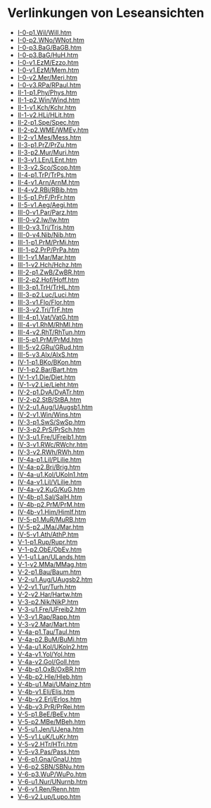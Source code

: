 # Verlinkungen von Leseansichten

- <a href="https://publikationen.badw.de/de/data?url=https%3A%2F%2Fgitlab.lrz.de%2Fbadw-data%2Fmhd-korpus%2F-%2Fraw%2Farbeitsfassung%2FP-htm%2FI-0-p1.Wil%2FWill.htm">I-0-p1.Wil/Will.htm</a>
- <a href="https://publikationen.badw.de/de/data?url=https%3A%2F%2Fgitlab.lrz.de%2Fbadw-data%2Fmhd-korpus%2F-%2Fraw%2Farbeitsfassung%2FP-htm%2FI-0-p2.WNo%2FWNot.htm">I-0-p2.WNo/WNot.htm</a>
- <a href="https://publikationen.badw.de/de/data?url=https%3A%2F%2Fgitlab.lrz.de%2Fbadw-data%2Fmhd-korpus%2F-%2Fraw%2Farbeitsfassung%2FP-htm%2FI-0-p3.BaG%2FBaGB.htm">I-0-p3.BaG/BaGB.htm</a>
- <a href="https://publikationen.badw.de/de/data?url=https%3A%2F%2Fgitlab.lrz.de%2Fbadw-data%2Fmhd-korpus%2F-%2Fraw%2Farbeitsfassung%2FP-htm%2FI-0-p3.BaG%2FHuH.htm">I-0-p3.BaG/HuH.htm</a>
- <a href="https://publikationen.badw.de/de/data?url=https%3A%2F%2Fgitlab.lrz.de%2Fbadw-data%2Fmhd-korpus%2F-%2Fraw%2Farbeitsfassung%2FP-htm%2FI-0-v1.EzM%2FEzzo.htm">I-0-v1.EzM/Ezzo.htm</a>
- <a href="https://publikationen.badw.de/de/data?url=https%3A%2F%2Fgitlab.lrz.de%2Fbadw-data%2Fmhd-korpus%2F-%2Fraw%2Farbeitsfassung%2FP-htm%2FI-0-v1.EzM%2FMem.htm">I-0-v1.EzM/Mem.htm</a>
- <a href="https://publikationen.badw.de/de/data?url=https%3A%2F%2Fgitlab.lrz.de%2Fbadw-data%2Fmhd-korpus%2F-%2Fraw%2Farbeitsfassung%2FP-htm%2FI-0-v2.Mer%2FMeri.htm">I-0-v2.Mer/Meri.htm</a>
- <a href="https://publikationen.badw.de/de/data?url=https%3A%2F%2Fgitlab.lrz.de%2Fbadw-data%2Fmhd-korpus%2F-%2Fraw%2Farbeitsfassung%2FP-htm%2FI-0-v3.RPa%2FRPaul.htm">I-0-v3.RPa/RPaul.htm</a>
- <a href="https://publikationen.badw.de/de/data?url=https%3A%2F%2Fgitlab.lrz.de%2Fbadw-data%2Fmhd-korpus%2F-%2Fraw%2Farbeitsfassung%2FP-htm%2FII-1-p1.Phy%2FPhys.htm">II-1-p1.Phy/Phys.htm</a>
- <a href="https://publikationen.badw.de/de/data?url=https%3A%2F%2Fgitlab.lrz.de%2Fbadw-data%2Fmhd-korpus%2F-%2Fraw%2Farbeitsfassung%2FP-htm%2FII-1-p2.Win%2FWind.htm">II-1-p2.Win/Wind.htm</a>
- <a href="https://publikationen.badw.de/de/data?url=https%3A%2F%2Fgitlab.lrz.de%2Fbadw-data%2Fmhd-korpus%2F-%2Fraw%2Farbeitsfassung%2FP-htm%2FII-1-v1.Kch%2FKchr.htm">II-1-v1.Kch/Kchr.htm</a>
- <a href="https://publikationen.badw.de/de/data?url=https%3A%2F%2Fgitlab.lrz.de%2Fbadw-data%2Fmhd-korpus%2F-%2Fraw%2Farbeitsfassung%2FP-htm%2FII-1-v2.HLi%2FHLit.htm">II-1-v2.HLi/HLit.htm</a>
- <a href="https://publikationen.badw.de/de/data?url=https%3A%2F%2Fgitlab.lrz.de%2Fbadw-data%2Fmhd-korpus%2F-%2Fraw%2Farbeitsfassung%2FP-htm%2FII-2-p1.Spe%2FSpec.htm">II-2-p1.Spe/Spec.htm</a>
- <a href="https://publikationen.badw.de/de/data?url=https%3A%2F%2Fgitlab.lrz.de%2Fbadw-data%2Fmhd-korpus%2F-%2Fraw%2Farbeitsfassung%2FP-htm%2FII-2-p2.WME%2FWMEv.htm">II-2-p2.WME/WMEv.htm</a>
- <a href="https://publikationen.badw.de/de/data?url=https%3A%2F%2Fgitlab.lrz.de%2Fbadw-data%2Fmhd-korpus%2F-%2Fraw%2Farbeitsfassung%2FP-htm%2FII-2-v1.Mes%2FMess.htm">II-2-v1.Mes/Mess.htm</a>
- <a href="https://publikationen.badw.de/de/data?url=https%3A%2F%2Fgitlab.lrz.de%2Fbadw-data%2Fmhd-korpus%2F-%2Fraw%2Farbeitsfassung%2FP-htm%2FII-3-p1.PrZ%2FPrZu.htm">II-3-p1.PrZ/PrZu.htm</a>
- <a href="https://publikationen.badw.de/de/data?url=https%3A%2F%2Fgitlab.lrz.de%2Fbadw-data%2Fmhd-korpus%2F-%2Fraw%2Farbeitsfassung%2FP-htm%2FII-3-p2.Mur%2FMuri.htm">II-3-p2.Mur/Muri.htm</a>
- <a href="https://publikationen.badw.de/de/data?url=https%3A%2F%2Fgitlab.lrz.de%2Fbadw-data%2Fmhd-korpus%2F-%2Fraw%2Farbeitsfassung%2FP-htm%2FII-3-v1.LEn%2FLEnt.htm">II-3-v1.LEn/LEnt.htm</a>
- <a href="https://publikationen.badw.de/de/data?url=https%3A%2F%2Fgitlab.lrz.de%2Fbadw-data%2Fmhd-korpus%2F-%2Fraw%2Farbeitsfassung%2FP-htm%2FII-3-v2.Sco%2FScop.htm">II-3-v2.Sco/Scop.htm</a>
- <a href="https://publikationen.badw.de/de/data?url=https%3A%2F%2Fgitlab.lrz.de%2Fbadw-data%2Fmhd-korpus%2F-%2Fraw%2Farbeitsfassung%2FP-htm%2FII-4-p1.TrP%2FTrPs.htm">II-4-p1.TrP/TrPs.htm</a>
- <a href="https://publikationen.badw.de/de/data?url=https%3A%2F%2Fgitlab.lrz.de%2Fbadw-data%2Fmhd-korpus%2F-%2Fraw%2Farbeitsfassung%2FP-htm%2FII-4-v1.Arn%2FArnM.htm">II-4-v1.Arn/ArnM.htm</a>
- <a href="https://publikationen.badw.de/de/data?url=https%3A%2F%2Fgitlab.lrz.de%2Fbadw-data%2Fmhd-korpus%2F-%2Fraw%2Farbeitsfassung%2FP-htm%2FII-4-v2.RBi%2FRBib.htm">II-4-v2.RBi/RBib.htm</a>
- <a href="https://publikationen.badw.de/de/data?url=https%3A%2F%2Fgitlab.lrz.de%2Fbadw-data%2Fmhd-korpus%2F-%2Fraw%2Farbeitsfassung%2FP-htm%2FII-5-p1.PrF%2FPrFr.htm">II-5-p1.PrF/PrFr.htm</a>
- <a href="https://publikationen.badw.de/de/data?url=https%3A%2F%2Fgitlab.lrz.de%2Fbadw-data%2Fmhd-korpus%2F-%2Fraw%2Farbeitsfassung%2FP-htm%2FII-5-v1.Aeg%2FAegi.htm">II-5-v1.Aeg/Aegi.htm</a>
- <a href="https://publikationen.badw.de/de/data?url=https%3A%2F%2Fgitlab.lrz.de%2Fbadw-data%2Fmhd-korpus%2F-%2Fraw%2Farbeitsfassung%2FP-htm%2FIII-0-v1.Par%2FParz.htm">III-0-v1.Par/Parz.htm</a>
- <a href="https://publikationen.badw.de/de/data?url=https%3A%2F%2Fgitlab.lrz.de%2Fbadw-data%2Fmhd-korpus%2F-%2Fraw%2Farbeitsfassung%2FP-htm%2FIII-0-v2.Iw%2FIw.htm">III-0-v2.Iw/Iw.htm</a>
- <a href="https://publikationen.badw.de/de/data?url=https%3A%2F%2Fgitlab.lrz.de%2Fbadw-data%2Fmhd-korpus%2F-%2Fraw%2Farbeitsfassung%2FP-htm%2FIII-0-v3.Tri%2FTris.htm">III-0-v3.Tri/Tris.htm</a>
- <a href="https://publikationen.badw.de/de/data?url=https%3A%2F%2Fgitlab.lrz.de%2Fbadw-data%2Fmhd-korpus%2F-%2Fraw%2Farbeitsfassung%2FP-htm%2FIII-0-v4.Nib%2FNib.htm">III-0-v4.Nib/Nib.htm</a>
- <a href="https://publikationen.badw.de/de/data?url=https%3A%2F%2Fgitlab.lrz.de%2Fbadw-data%2Fmhd-korpus%2F-%2Fraw%2Farbeitsfassung%2FP-htm%2FIII-1-p1.PrM%2FPrMi.htm">III-1-p1.PrM/PrMi.htm</a>
- <a href="https://publikationen.badw.de/de/data?url=https%3A%2F%2Fgitlab.lrz.de%2Fbadw-data%2Fmhd-korpus%2F-%2Fraw%2Farbeitsfassung%2FP-htm%2FIII-1-p2.PrP%2FPrPa.htm">III-1-p2.PrP/PrPa.htm</a>
- <a href="https://publikationen.badw.de/de/data?url=https%3A%2F%2Fgitlab.lrz.de%2Fbadw-data%2Fmhd-korpus%2F-%2Fraw%2Farbeitsfassung%2FP-htm%2FIII-1-v1.Mar%2FMar.htm">III-1-v1.Mar/Mar.htm</a>
- <a href="https://publikationen.badw.de/de/data?url=https%3A%2F%2Fgitlab.lrz.de%2Fbadw-data%2Fmhd-korpus%2F-%2Fraw%2Farbeitsfassung%2FP-htm%2FIII-1-v2.Hch%2FHchz.htm">III-1-v2.Hch/Hchz.htm</a>
- <a href="https://publikationen.badw.de/de/data?url=https%3A%2F%2Fgitlab.lrz.de%2Fbadw-data%2Fmhd-korpus%2F-%2Fraw%2Farbeitsfassung%2FP-htm%2FIII-2-p1.ZwB%2FZwBR.htm">III-2-p1.ZwB/ZwBR.htm</a>
- <a href="https://publikationen.badw.de/de/data?url=https%3A%2F%2Fgitlab.lrz.de%2Fbadw-data%2Fmhd-korpus%2F-%2Fraw%2Farbeitsfassung%2FP-htm%2FIII-2-p2.Hof%2FHoff.htm">III-2-p2.Hof/Hoff.htm</a>
- <a href="https://publikationen.badw.de/de/data?url=https%3A%2F%2Fgitlab.lrz.de%2Fbadw-data%2Fmhd-korpus%2F-%2Fraw%2Farbeitsfassung%2FP-htm%2FIII-3-p1.TrH%2FTrHL.htm">III-3-p1.TrH/TrHL.htm</a>
- <a href="https://publikationen.badw.de/de/data?url=https%3A%2F%2Fgitlab.lrz.de%2Fbadw-data%2Fmhd-korpus%2F-%2Fraw%2Farbeitsfassung%2FP-htm%2FIII-3-p2.Luc%2FLuci.htm">III-3-p2.Luc/Luci.htm</a>
- <a href="https://publikationen.badw.de/de/data?url=https%3A%2F%2Fgitlab.lrz.de%2Fbadw-data%2Fmhd-korpus%2F-%2Fraw%2Farbeitsfassung%2FP-htm%2FIII-3-v1.Flo%2FFlor.htm">III-3-v1.Flo/Flor.htm</a>
- <a href="https://publikationen.badw.de/de/data?url=https%3A%2F%2Fgitlab.lrz.de%2Fbadw-data%2Fmhd-korpus%2F-%2Fraw%2Farbeitsfassung%2FP-htm%2FIII-3-v2.Tri%2FTrF.htm">III-3-v2.Tri/TrF.htm</a>
- <a href="https://publikationen.badw.de/de/data?url=https%3A%2F%2Fgitlab.lrz.de%2Fbadw-data%2Fmhd-korpus%2F-%2Fraw%2Farbeitsfassung%2FP-htm%2FIII-4-p1.Vat%2FVatG.htm">III-4-p1.Vat/VatG.htm</a>
- <a href="https://publikationen.badw.de/de/data?url=https%3A%2F%2Fgitlab.lrz.de%2Fbadw-data%2Fmhd-korpus%2F-%2Fraw%2Farbeitsfassung%2FP-htm%2FIII-4-v1.RhM%2FRhMl.htm">III-4-v1.RhM/RhMl.htm</a>
- <a href="https://publikationen.badw.de/de/data?url=https%3A%2F%2Fgitlab.lrz.de%2Fbadw-data%2Fmhd-korpus%2F-%2Fraw%2Farbeitsfassung%2FP-htm%2FIII-4-v2.RhT%2FRhTun.htm">III-4-v2.RhT/RhTun.htm</a>
- <a href="https://publikationen.badw.de/de/data?url=https%3A%2F%2Fgitlab.lrz.de%2Fbadw-data%2Fmhd-korpus%2F-%2Fraw%2Farbeitsfassung%2FP-htm%2FIII-5-p1.PrM%2FPrMd.htm">III-5-p1.PrM/PrMd.htm</a>
- <a href="https://publikationen.badw.de/de/data?url=https%3A%2F%2Fgitlab.lrz.de%2Fbadw-data%2Fmhd-korpus%2F-%2Fraw%2Farbeitsfassung%2FP-htm%2FIII-5-v2.GRu%2FGRud.htm">III-5-v2.GRu/GRud.htm</a>
- <a href="https://publikationen.badw.de/de/data?url=https%3A%2F%2Fgitlab.lrz.de%2Fbadw-data%2Fmhd-korpus%2F-%2Fraw%2Farbeitsfassung%2FP-htm%2FIII-5-v3.Alx%2FAlxS.htm">III-5-v3.Alx/AlxS.htm</a>
- <a href="https://publikationen.badw.de/de/data?url=https%3A%2F%2Fgitlab.lrz.de%2Fbadw-data%2Fmhd-korpus%2F-%2Fraw%2Farbeitsfassung%2FP-htm%2FIV-1-p1.BKo%2FBKon.htm">IV-1-p1.BKo/BKon.htm</a>
- <a href="https://publikationen.badw.de/de/data?url=https%3A%2F%2Fgitlab.lrz.de%2Fbadw-data%2Fmhd-korpus%2F-%2Fraw%2Farbeitsfassung%2FP-htm%2FIV-1-p2.Bar%2FBart.htm">IV-1-p2.Bar/Bart.htm</a>
- <a href="https://publikationen.badw.de/de/data?url=https%3A%2F%2Fgitlab.lrz.de%2Fbadw-data%2Fmhd-korpus%2F-%2Fraw%2Farbeitsfassung%2FP-htm%2FIV-1-v1.Die%2FDiet.htm">IV-1-v1.Die/Diet.htm</a>
- <a href="https://publikationen.badw.de/de/data?url=https%3A%2F%2Fgitlab.lrz.de%2Fbadw-data%2Fmhd-korpus%2F-%2Fraw%2Farbeitsfassung%2FP-htm%2FIV-1-v2.Lie%2FLieht.htm">IV-1-v2.Lie/Lieht.htm</a>
- <a href="https://publikationen.badw.de/de/data?url=https%3A%2F%2Fgitlab.lrz.de%2Fbadw-data%2Fmhd-korpus%2F-%2Fraw%2Farbeitsfassung%2FP-htm%2FIV-2-p1.DvA%2FDvATr.htm">IV-2-p1.DvA/DvATr.htm</a>
- <a href="https://publikationen.badw.de/de/data?url=https%3A%2F%2Fgitlab.lrz.de%2Fbadw-data%2Fmhd-korpus%2F-%2Fraw%2Farbeitsfassung%2FP-htm%2FIV-2-p2.StB%2FStBA.htm">IV-2-p2.StB/StBA.htm</a>
- <a href="https://publikationen.badw.de/de/data?url=https%3A%2F%2Fgitlab.lrz.de%2Fbadw-data%2Fmhd-korpus%2F-%2Fraw%2Farbeitsfassung%2FP-htm%2FIV-2-u1.Aug%2FUAugsb1.htm">IV-2-u1.Aug/UAugsb1.htm</a>
- <a href="https://publikationen.badw.de/de/data?url=https%3A%2F%2Fgitlab.lrz.de%2Fbadw-data%2Fmhd-korpus%2F-%2Fraw%2Farbeitsfassung%2FP-htm%2FIV-2-v1.Win%2FWins.htm">IV-2-v1.Win/Wins.htm</a>
- <a href="https://publikationen.badw.de/de/data?url=https%3A%2F%2Fgitlab.lrz.de%2Fbadw-data%2Fmhd-korpus%2F-%2Fraw%2Farbeitsfassung%2FP-htm%2FIV-3-p1.SwS%2FSwSp.htm">IV-3-p1.SwS/SwSp.htm</a>
- <a href="https://publikationen.badw.de/de/data?url=https%3A%2F%2Fgitlab.lrz.de%2Fbadw-data%2Fmhd-korpus%2F-%2Fraw%2Farbeitsfassung%2FP-htm%2FIV-3-p2.PrS%2FPrSch.htm">IV-3-p2.PrS/PrSch.htm</a>
- <a href="https://publikationen.badw.de/de/data?url=https%3A%2F%2Fgitlab.lrz.de%2Fbadw-data%2Fmhd-korpus%2F-%2Fraw%2Farbeitsfassung%2FP-htm%2FIV-3-u1.Fre%2FUFreib1.htm">IV-3-u1.Fre/UFreib1.htm</a>
- <a href="https://publikationen.badw.de/de/data?url=https%3A%2F%2Fgitlab.lrz.de%2Fbadw-data%2Fmhd-korpus%2F-%2Fraw%2Farbeitsfassung%2FP-htm%2FIV-3-v1.RWc%2FRWchr.htm">IV-3-v1.RWc/RWchr.htm</a>
- <a href="https://publikationen.badw.de/de/data?url=https%3A%2F%2Fgitlab.lrz.de%2Fbadw-data%2Fmhd-korpus%2F-%2Fraw%2Farbeitsfassung%2FP-htm%2FIV-3-v2.RWh%2FRWh.htm">IV-3-v2.RWh/RWh.htm</a>
- <a href="https://publikationen.badw.de/de/data?url=https%3A%2F%2Fgitlab.lrz.de%2Fbadw-data%2Fmhd-korpus%2F-%2Fraw%2Farbeitsfassung%2FP-htm%2FIV-4a-p1.Lil%2FPLilie.htm">IV-4a-p1.Lil/PLilie.htm</a>
- <a href="https://publikationen.badw.de/de/data?url=https%3A%2F%2Fgitlab.lrz.de%2Fbadw-data%2Fmhd-korpus%2F-%2Fraw%2Farbeitsfassung%2FP-htm%2FIV-4a-p2.Bri%2FBrig.htm">IV-4a-p2.Bri/Brig.htm</a>
- <a href="https://publikationen.badw.de/de/data?url=https%3A%2F%2Fgitlab.lrz.de%2Fbadw-data%2Fmhd-korpus%2F-%2Fraw%2Farbeitsfassung%2FP-htm%2FIV-4a-u1.Kol%2FUKoln1.htm">IV-4a-u1.Kol/UKoln1.htm</a>
- <a href="https://publikationen.badw.de/de/data?url=https%3A%2F%2Fgitlab.lrz.de%2Fbadw-data%2Fmhd-korpus%2F-%2Fraw%2Farbeitsfassung%2FP-htm%2FIV-4a-v1.Lil%2FVLilie.htm">IV-4a-v1.Lil/VLilie.htm</a>
- <a href="https://publikationen.badw.de/de/data?url=https%3A%2F%2Fgitlab.lrz.de%2Fbadw-data%2Fmhd-korpus%2F-%2Fraw%2Farbeitsfassung%2FP-htm%2FIV-4a-v2.KuG%2FKuG.htm">IV-4a-v2.KuG/KuG.htm</a>
- <a href="https://publikationen.badw.de/de/data?url=https%3A%2F%2Fgitlab.lrz.de%2Fbadw-data%2Fmhd-korpus%2F-%2Fraw%2Farbeitsfassung%2FP-htm%2FIV-4b-p1.Sal%2FSalH.htm">IV-4b-p1.Sal/SalH.htm</a>
- <a href="https://publikationen.badw.de/de/data?url=https%3A%2F%2Fgitlab.lrz.de%2Fbadw-data%2Fmhd-korpus%2F-%2Fraw%2Farbeitsfassung%2FP-htm%2FIV-4b-p2.PrM%2FPrM.htm">IV-4b-p2.PrM/PrM.htm</a>
- <a href="https://publikationen.badw.de/de/data?url=https%3A%2F%2Fgitlab.lrz.de%2Fbadw-data%2Fmhd-korpus%2F-%2Fraw%2Farbeitsfassung%2FP-htm%2FIV-4b-v1.Him%2FHimlf.htm">IV-4b-v1.Him/Himlf.htm</a>
- <a href="https://publikationen.badw.de/de/data?url=https%3A%2F%2Fgitlab.lrz.de%2Fbadw-data%2Fmhd-korpus%2F-%2Fraw%2Farbeitsfassung%2FP-htm%2FIV-5-p1.MuR%2FMuRB.htm">IV-5-p1.MuR/MuRB.htm</a>
- <a href="https://publikationen.badw.de/de/data?url=https%3A%2F%2Fgitlab.lrz.de%2Fbadw-data%2Fmhd-korpus%2F-%2Fraw%2Farbeitsfassung%2FP-htm%2FIV-5-p2.JMa%2FJMar.htm">IV-5-p2.JMa/JMar.htm</a>
- <a href="https://publikationen.badw.de/de/data?url=https%3A%2F%2Fgitlab.lrz.de%2Fbadw-data%2Fmhd-korpus%2F-%2Fraw%2Farbeitsfassung%2FP-htm%2FIV-5-v1.Ath%2FAthP.htm">IV-5-v1.Ath/AthP.htm</a>
- <a href="https://publikationen.badw.de/de/data?url=https%3A%2F%2Fgitlab.lrz.de%2Fbadw-data%2Fmhd-korpus%2F-%2Fraw%2Farbeitsfassung%2FP-htm%2FV-1-p1.Rup%2FRupr.htm">V-1-p1.Rup/Rupr.htm</a>
- <a href="https://publikationen.badw.de/de/data?url=https%3A%2F%2Fgitlab.lrz.de%2Fbadw-data%2Fmhd-korpus%2F-%2Fraw%2Farbeitsfassung%2FP-htm%2FV-1-p2.ObE%2FObEv.htm">V-1-p2.ObE/ObEv.htm</a>
- <a href="https://publikationen.badw.de/de/data?url=https%3A%2F%2Fgitlab.lrz.de%2Fbadw-data%2Fmhd-korpus%2F-%2Fraw%2Farbeitsfassung%2FP-htm%2FV-1-u1.Lan%2FULands.htm">V-1-u1.Lan/ULands.htm</a>
- <a href="https://publikationen.badw.de/de/data?url=https%3A%2F%2Fgitlab.lrz.de%2Fbadw-data%2Fmhd-korpus%2F-%2Fraw%2Farbeitsfassung%2FP-htm%2FV-1-v2.MMa%2FMMag.htm">V-1-v2.MMa/MMag.htm</a>
- <a href="https://publikationen.badw.de/de/data?url=https%3A%2F%2Fgitlab.lrz.de%2Fbadw-data%2Fmhd-korpus%2F-%2Fraw%2Farbeitsfassung%2FP-htm%2FV-2-p1.Bau%2FBaum.htm">V-2-p1.Bau/Baum.htm</a>
- <a href="https://publikationen.badw.de/de/data?url=https%3A%2F%2Fgitlab.lrz.de%2Fbadw-data%2Fmhd-korpus%2F-%2Fraw%2Farbeitsfassung%2FP-htm%2FV-2-u1.Aug%2FUAugsb2.htm">V-2-u1.Aug/UAugsb2.htm</a>
- <a href="https://publikationen.badw.de/de/data?url=https%3A%2F%2Fgitlab.lrz.de%2Fbadw-data%2Fmhd-korpus%2F-%2Fraw%2Farbeitsfassung%2FP-htm%2FV-2-v1.Tur%2FTurh.htm">V-2-v1.Tur/Turh.htm</a>
- <a href="https://publikationen.badw.de/de/data?url=https%3A%2F%2Fgitlab.lrz.de%2Fbadw-data%2Fmhd-korpus%2F-%2Fraw%2Farbeitsfassung%2FP-htm%2FV-2-v2.Har%2FHartw.htm">V-2-v2.Har/Hartw.htm</a>
- <a href="https://publikationen.badw.de/de/data?url=https%3A%2F%2Fgitlab.lrz.de%2Fbadw-data%2Fmhd-korpus%2F-%2Fraw%2Farbeitsfassung%2FP-htm%2FV-3-p2.Nik%2FNikP.htm">V-3-p2.Nik/NikP.htm</a>
- <a href="https://publikationen.badw.de/de/data?url=https%3A%2F%2Fgitlab.lrz.de%2Fbadw-data%2Fmhd-korpus%2F-%2Fraw%2Farbeitsfassung%2FP-htm%2FV-3-u1.Fre%2FUFreib2.htm">V-3-u1.Fre/UFreib2.htm</a>
- <a href="https://publikationen.badw.de/de/data?url=https%3A%2F%2Fgitlab.lrz.de%2Fbadw-data%2Fmhd-korpus%2F-%2Fraw%2Farbeitsfassung%2FP-htm%2FV-3-v1.Rap%2FRapp.htm">V-3-v1.Rap/Rapp.htm</a>
- <a href="https://publikationen.badw.de/de/data?url=https%3A%2F%2Fgitlab.lrz.de%2Fbadw-data%2Fmhd-korpus%2F-%2Fraw%2Farbeitsfassung%2FP-htm%2FV-3-v2.Mar%2FMart.htm">V-3-v2.Mar/Mart.htm</a>
- <a href="https://publikationen.badw.de/de/data?url=https%3A%2F%2Fgitlab.lrz.de%2Fbadw-data%2Fmhd-korpus%2F-%2Fraw%2Farbeitsfassung%2FP-htm%2FV-4a-p1.Tau%2FTaul.htm">V-4a-p1.Tau/Taul.htm</a>
- <a href="https://publikationen.badw.de/de/data?url=https%3A%2F%2Fgitlab.lrz.de%2Fbadw-data%2Fmhd-korpus%2F-%2Fraw%2Farbeitsfassung%2FP-htm%2FV-4a-p2.BuM%2FBuMi.htm">V-4a-p2.BuM/BuMi.htm</a>
- <a href="https://publikationen.badw.de/de/data?url=https%3A%2F%2Fgitlab.lrz.de%2Fbadw-data%2Fmhd-korpus%2F-%2Fraw%2Farbeitsfassung%2FP-htm%2FV-4a-u1.Kol%2FUKoln2.htm">V-4a-u1.Kol/UKoln2.htm</a>
- <a href="https://publikationen.badw.de/de/data?url=https%3A%2F%2Fgitlab.lrz.de%2Fbadw-data%2Fmhd-korpus%2F-%2Fraw%2Farbeitsfassung%2FP-htm%2FV-4a-v1.Yol%2FYol.htm">V-4a-v1.Yol/Yol.htm</a>
- <a href="https://publikationen.badw.de/de/data?url=https%3A%2F%2Fgitlab.lrz.de%2Fbadw-data%2Fmhd-korpus%2F-%2Fraw%2Farbeitsfassung%2FP-htm%2FV-4a-v2.Gol%2FGoll.htm">V-4a-v2.Gol/Goll.htm</a>
- <a href="https://publikationen.badw.de/de/data?url=https%3A%2F%2Fgitlab.lrz.de%2Fbadw-data%2Fmhd-korpus%2F-%2Fraw%2Farbeitsfassung%2FP-htm%2FV-4b-p1.OxB%2FOxBR.htm">V-4b-p1.OxB/OxBR.htm</a>
- <a href="https://publikationen.badw.de/de/data?url=https%3A%2F%2Fgitlab.lrz.de%2Fbadw-data%2Fmhd-korpus%2F-%2Fraw%2Farbeitsfassung%2FP-htm%2FV-4b-p2.Hle%2FHleb.htm">V-4b-p2.Hle/Hleb.htm</a>
- <a href="https://publikationen.badw.de/de/data?url=https%3A%2F%2Fgitlab.lrz.de%2Fbadw-data%2Fmhd-korpus%2F-%2Fraw%2Farbeitsfassung%2FP-htm%2FV-4b-u1.Mai%2FUMainz.htm">V-4b-u1.Mai/UMainz.htm</a>
- <a href="https://publikationen.badw.de/de/data?url=https%3A%2F%2Fgitlab.lrz.de%2Fbadw-data%2Fmhd-korpus%2F-%2Fraw%2Farbeitsfassung%2FP-htm%2FV-4b-v1.Eli%2FElis.htm">V-4b-v1.Eli/Elis.htm</a>
- <a href="https://publikationen.badw.de/de/data?url=https%3A%2F%2Fgitlab.lrz.de%2Fbadw-data%2Fmhd-korpus%2F-%2Fraw%2Farbeitsfassung%2FP-htm%2FV-4b-v2.Erl%2FErlos.htm">V-4b-v2.Erl/Erlos.htm</a>
- <a href="https://publikationen.badw.de/de/data?url=https%3A%2F%2Fgitlab.lrz.de%2Fbadw-data%2Fmhd-korpus%2F-%2Fraw%2Farbeitsfassung%2FP-htm%2FV-4b-v3.PrR%2FPrRei.htm">V-4b-v3.PrR/PrRei.htm</a>
- <a href="https://publikationen.badw.de/de/data?url=https%3A%2F%2Fgitlab.lrz.de%2Fbadw-data%2Fmhd-korpus%2F-%2Fraw%2Farbeitsfassung%2FP-htm%2FV-5-p1.BeE%2FBeEv.htm">V-5-p1.BeE/BeEv.htm</a>
- <a href="https://publikationen.badw.de/de/data?url=https%3A%2F%2Fgitlab.lrz.de%2Fbadw-data%2Fmhd-korpus%2F-%2Fraw%2Farbeitsfassung%2FP-htm%2FV-5-p2.MBe%2FMBeh.htm">V-5-p2.MBe/MBeh.htm</a>
- <a href="https://publikationen.badw.de/de/data?url=https%3A%2F%2Fgitlab.lrz.de%2Fbadw-data%2Fmhd-korpus%2F-%2Fraw%2Farbeitsfassung%2FP-htm%2FV-5-u1.Jen%2FUJena.htm">V-5-u1.Jen/UJena.htm</a>
- <a href="https://publikationen.badw.de/de/data?url=https%3A%2F%2Fgitlab.lrz.de%2Fbadw-data%2Fmhd-korpus%2F-%2Fraw%2Farbeitsfassung%2FP-htm%2FV-5-v1.LuK%2FLuKr.htm">V-5-v1.LuK/LuKr.htm</a>
- <a href="https://publikationen.badw.de/de/data?url=https%3A%2F%2Fgitlab.lrz.de%2Fbadw-data%2Fmhd-korpus%2F-%2Fraw%2Farbeitsfassung%2FP-htm%2FV-5-v2.HTr%2FHTri.htm">V-5-v2.HTr/HTri.htm</a>
- <a href="https://publikationen.badw.de/de/data?url=https%3A%2F%2Fgitlab.lrz.de%2Fbadw-data%2Fmhd-korpus%2F-%2Fraw%2Farbeitsfassung%2FP-htm%2FV-5-v3.Pas%2FPass.htm">V-5-v3.Pas/Pass.htm</a>
- <a href="https://publikationen.badw.de/de/data?url=https%3A%2F%2Fgitlab.lrz.de%2Fbadw-data%2Fmhd-korpus%2F-%2Fraw%2Farbeitsfassung%2FP-htm%2FV-6-p1.Gna%2FGnaU.htm">V-6-p1.Gna/GnaU.htm</a>
- <a href="https://publikationen.badw.de/de/data?url=https%3A%2F%2Fgitlab.lrz.de%2Fbadw-data%2Fmhd-korpus%2F-%2Fraw%2Farbeitsfassung%2FP-htm%2FV-6-p2.SBN%2FSBNu.htm">V-6-p2.SBN/SBNu.htm</a>
- <a href="https://publikationen.badw.de/de/data?url=https%3A%2F%2Fgitlab.lrz.de%2Fbadw-data%2Fmhd-korpus%2F-%2Fraw%2Farbeitsfassung%2FP-htm%2FV-6-p3.WuP%2FWuPo.htm">V-6-p3.WuP/WuPo.htm</a>
- <a href="https://publikationen.badw.de/de/data?url=https%3A%2F%2Fgitlab.lrz.de%2Fbadw-data%2Fmhd-korpus%2F-%2Fraw%2Farbeitsfassung%2FP-htm%2FV-6-u1.Nur%2FUNurnb.htm">V-6-u1.Nur/UNurnb.htm</a>
- <a href="https://publikationen.badw.de/de/data?url=https%3A%2F%2Fgitlab.lrz.de%2Fbadw-data%2Fmhd-korpus%2F-%2Fraw%2Farbeitsfassung%2FP-htm%2FV-6-v1.Ren%2FRenn.htm">V-6-v1.Ren/Renn.htm</a>
- <a href="https://publikationen.badw.de/de/data?url=https%3A%2F%2Fgitlab.lrz.de%2Fbadw-data%2Fmhd-korpus%2F-%2Fraw%2Farbeitsfassung%2FP-htm%2FV-6-v2.Lup%2FLupo.htm">V-6-v2.Lup/Lupo.htm</a>

